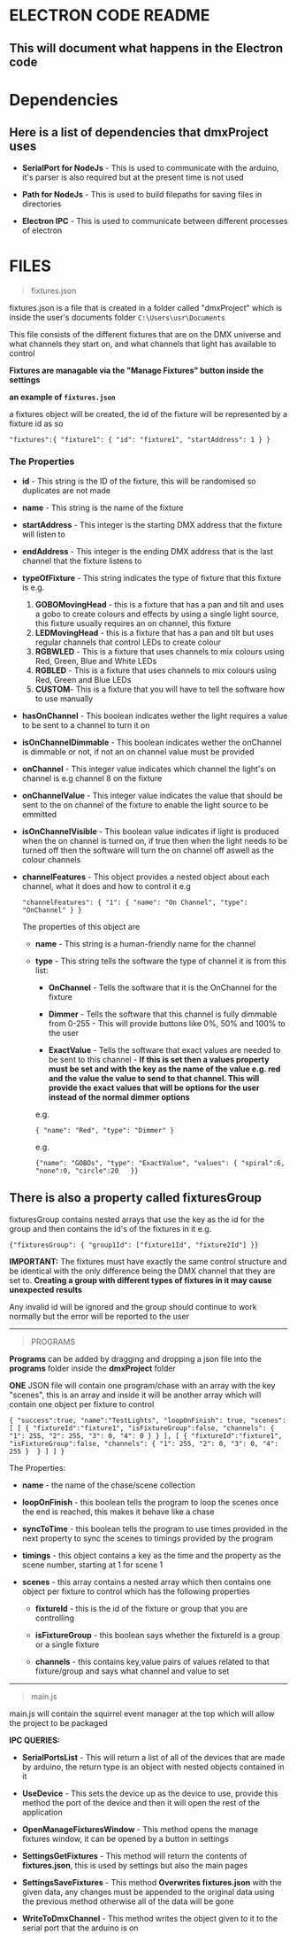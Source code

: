 # ELECTRON CODE README
## This will document what happens in the Electron code

# Dependencies

## Here is a list of dependencies that dmxProject uses

- **SerialPort for NodeJs** - This is used to communicate with the arduino, it's parser is also required but at the present time is not used

- **Path for NodeJs** - This is used to build filepaths for saving files in directories

- **Electron IPC** - This is used to communicate between different processes of electron

# FILES

> fixtures.json

fixtures.json is a file that is created in a folder called "dmxProject" which is inside the user's documents folder
`C:\Users\usr\Documents`

This file consists of the different fixtures that are on the DMX universe and what channels they start on, and what channels that light has available to control

**Fixtures are managable via the "Manage Fixtures" button inside the settings**

**an example of `fixtures.json`**

a fixtures object will be created, the id of the fixture will be represented by a fixture id as so

`"fixtures":{
    "fixture1": {
        "id": "fixture1",
        "startAddress": 1
    }
}`

### The Properties

- **id** - This string is the ID of the fixture, this will be randomised so duplicates are not made

- **name** - This string is the name of the fixture

- **startAddress** - This integer is the starting DMX address that the fixture will listen to

- **endAddress** - This integer is the ending DMX address that is the last channel that the fixture listens to

- **typeOfFixture** - This string indicates the type of fixture that this fixture is e.g.

    1. **GOBOMovingHead** - this is a fixture that has a pan and tilt and uses a gobo to create colours and effects by using a single light source, this fixture usually requires an on channel, this fixture 
    2. **LEDMovingHead** - this is a fixture that has a pan and tilt but uses regular channels that control LEDs to create colour
    3. **RGBWLED** - This is a fixture that uses channels to mix colours using Red, Green, Blue and White LEDs
    4. **RGBLED** - This is a fixture that uses channels to mix colours using Red, Green and Blue LEDs
    5. **CUSTOM**- This is a fixture that you will have to tell the software how to use manually

- **hasOnChannel** - This boolean indicates wether the light requires a value to be sent to a channel to turn it on

- **isOnChannelDimmable** - This boolean indicates wether the onChannel is dimmable or not, if not an on channel value must be provided

- **onChannel** - This integer value indicates which channel the light's on channel is e.g channel 8 on the fixture

- **onChannelValue** - This integer value indicates the value that should be sent to the on channel of the fixture to enable the light source to be emmitted

- **isOnChannelVisible** - This boolean value indicates if light is produced when the on channel is turned on, if true then when the light needs to be turned off then the software will turn the on channel off aswell as the colour channels

- **channelFeatures** - This object provides a nested object about each channel, what it does and how to control it e.g

    `"channelFeatures": {
        "1": {
            "name": "On Channel",
            "type": "OnChannel"
        }
    }`

    The properties of this object are
    
    - **name** - This string is a human-friendly name for the channel

    - **type** - This string tells the software the type of channel it is from this list:

        - **OnChannel** - Tells the software that it is the OnChannel for the fixture
        
        - **Dimmer** - Tells the software that this channel is fully dimmable from 0-255 - This will provide buttons like 0%, 50% and 100% to the user

        - **ExactValue** - Tells the software that exact values are needed to be sent to this channel - **If this is set then a values property must be set and with the key as the name of the value e.g. red and the value the value to send to that channel. This will provide the exact values that will be options for the user instead of the normal dimmer options**

        e.g.

        `{
        "name": "Red",
        "type": "Dimmer"
        }`

        e.g.

        `{"name": "GOBOs",
        "type": "ExactValue",
        "values": {
            "spiral":6,
            "none":0,
            "circle":20  
        }}`


## There is also a property called fixturesGroup

fixturesGroup contains nested arrays that use the key as the id for the group and then contains the id's of the fixtures in it e.g.

`{"fixturesGroup": {
    "group1Id": ["fixture1Id", "fixture2Id"]
}}`

**IMPORTANT:** The fixtures must have exactly the same control structure and be identical with the only difference being the DMX channel that they are set to. **Creating a group with different types of fixtures in it may cause unexpected results**

Any invalid id will be ignored and the group should continue to work normally but the error will be reported to the user


---

> PROGRAMS

**Programs** can be added by dragging and dropping a json file into the **programs** folder inside the **dmxProject** folder

**ONE** JSON file will contain one program/chase with an array with the key "scenes", this is an array and inside it will be another array which will contain one object per fixture to control

``{
    "success":true,
    "name":"TestLights",
    "loopOnFinish": true,
    "scenes": [
        [
            {
                "fixtureId":"fixture1",
                "isFixtureGroup":false,
                "channels": {
                    "1": 255,
                    "2": 255,
                    "3": 0,
                    "4": 0
                }
            }
        ],
        [
            {
                "fixtureId":"fixture1",
                "isFixtureGroup":false,
                "channels": {
                    "1": 255,
                    "2": 0,
                    "3": 0,
                    "4": 255
                } 
            }
        ]
    ]
}``

The Properties:

- **name** - the name of the chase/scene collection

- **loopOnFinish** - this boolean tells the program to loop the scenes once the end is reached, this makes it behave like a chase

- **syncToTime** - this boolean tells the program to use times provided in the next property to sync the scenes to timings provided by the program

- **timings** - this object contains a key as the time and the property as the scene number, starting at 1 for scene 1

- **scenes** - this array contains a nested array which then contains one object per fixture to control which has the following properties

    - **fixtureId** - this is the id of the fixture or group that you are controlling

    - **isFixtureGroup** - this boolean says whether the fixtureId is a group or a single fixture

    - **channels** - this contains key,value pairs of values related to that fixture/group and says what channel and value to set

---
> main.js

main.js will contain the squirrel event manager at the top which will allow the project to be packaged

**IPC QUERIES:**

- **SerialPortsList** - This will return a list of all of the devices that are made by arduino, the return type is an object with nested objects contained in it

- **UseDevice** - This sets the device up as the device to use, provide this method the port of the device and then it will open the rest of the application

- **OpenManageFixturesWindow** - This method opens the manage fixtures window, it can be opened by a button in settings

- **SettingsGetFixtures** - This method will return the contents of **fixtures.json**, this is used by settings but also the main pages

- **SettingsSaveFixtures** - This method **Overwrites fixtures.json** with the given data, any changes must be appended to the original data using the previous method otherwise all of the data will be gone

- **WriteToDmxChannel** - This method writes the object given to it to the serial port that the arduino is on
